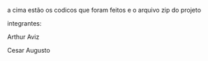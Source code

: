 
a cima estão os codicos que foram feitos e o arquivo zip do projeto


integrantes:

Arthur Aviz

Cesar Augusto
